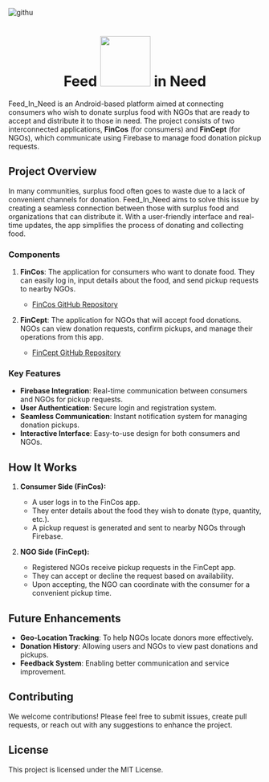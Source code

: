 ![githu](https://i.postimg.cc/WbF241g0/FIN.png)
<h1 align="center">Feed <img src="https://i.postimg.cc/9fy2WHYY/giphy.webp" width=100 /> in Need</h1>

Feed_In_Need is an Android-based platform aimed at connecting consumers who wish to donate surplus food with NGOs that are ready to accept and distribute it to those in need. The project consists of two interconnected applications, **FinCos** (for consumers) and **FinCept** (for NGOs), which communicate using Firebase to manage food donation pickup requests.

## Project Overview

In many communities, surplus food often goes to waste due to a lack of convenient channels for donation. Feed_In_Need aims to solve this issue by creating a seamless connection between those with surplus food and organizations that can distribute it. With a user-friendly interface and real-time updates, the app simplifies the process of donating and collecting food.

### Components

1. **FinCos**: The application for consumers who want to donate food. They can easily log in, input details about the food, and send pickup requests to nearby NGOs.

   - [FinCos GitHub Repository](https://github.com/srijitmondal/FinCos)

2. **FinCept**: The application for NGOs that will accept food donations. NGOs can view donation requests, confirm pickups, and manage their operations from this app.

   - [FinCept GitHub Repository](https://github.com/srijitmondal/FinCept)

### Key Features

- **Firebase Integration**: Real-time communication between consumers and NGOs for pickup requests.
- **User Authentication**: Secure login and registration system.
- **Seamless Communication**: Instant notification system for managing donation pickups.
- **Interactive Interface**: Easy-to-use design for both consumers and NGOs.

## How It Works

1. **Consumer Side (FinCos):**
   - A user logs in to the FinCos app.
   - They enter details about the food they wish to donate (type, quantity, etc.).
   - A pickup request is generated and sent to nearby NGOs through Firebase.

2. **NGO Side (FinCept):**
   - Registered NGOs receive pickup requests in the FinCept app.
   - They can accept or decline the request based on availability.
   - Upon accepting, the NGO can coordinate with the consumer for a convenient pickup time.

## Future Enhancements

- **Geo-Location Tracking**: To help NGOs locate donors more effectively.
- **Donation History**: Allowing users and NGOs to view past donations and pickups.
- **Feedback System**: Enabling better communication and service improvement.

## Contributing

We welcome contributions! Please feel free to submit issues, create pull requests, or reach out with any suggestions to enhance the project.

## License

This project is licensed under the MIT License.
